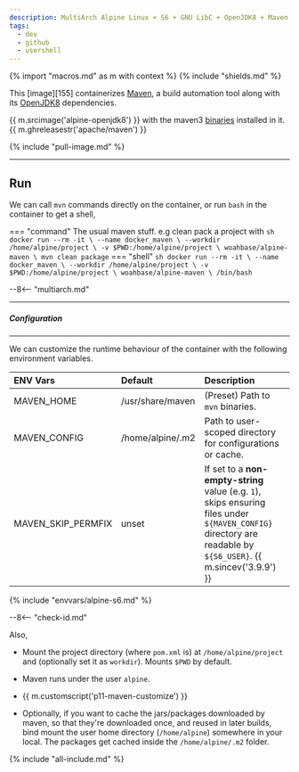 ```yaml
---
description: MultiArch Alpine Linux + S6 + GNU LibC + OpenJDK8 + Maven
tags:
  - dev
  - github
  - usershell
---
```


{% import "macros.md" as m with context %}
{% include "shields.md" %}

This [image][155] containerizes [Maven][2], a build automation
tool along with its [OpenJDK8][1] dependencies.

{{ m.srcimage('alpine-openjdk8') }} with the maven3 [binaries][4]
installed in it. {{ m.ghreleasestr('apache/maven') }}

{% include "pull-image.md" %}

---
Run
---

We can call `mvn` commands directly on the container, or run
`bash` in the container to get a shell,

=== "command"
    The usual maven stuff. e.g clean pack a project with
    ``` sh
    docker run --rm -it \
      --name docker_maven \
      --workdir /home/alpine/project \
      -v $PWD:/home/alpine/project \
    woahbase/alpine-maven \
      mvn clean package
    ```
=== "shell"
    ``` sh
    docker run --rm -it \
      --name docker_maven \
      --workdir /home/alpine/project \
      -v $PWD:/home/alpine/project \
    woahbase/alpine-maven \
      /bin/bash
    ```

--8<-- "multiarch.md"

---
##### Configuration
---

We can customize the runtime behaviour of the container with the
following environment variables.

| ENV Vars           | Default          | Description
| :---               | :---             | :---
| MAVEN_HOME         | /usr/share/maven | (Preset) Path to `mvn` binaries.
| MAVEN_CONFIG       | /home/alpine/.m2 | Path to user-scoped directory for configurations or cache.
| MAVEN_SKIP_PERMFIX | unset            | If set to a **non-empty-string** value (e.g. `1`), skips ensuring files under `${MAVEN_CONFIG}` directory are readable by `${S6_USER}`. {{ m.sincev('3.9.9') }}
{% include "envvars/alpine-s6.md" %}

--8<-- "check-id.md"

Also,

* Mount the project directory (where `pom.xml` is) at
  `/home/alpine/project` and (optionally set it as `workdir`).
  Mounts `$PWD` by default.

* Maven runs under the user `alpine`.

* {{ m.customscript('p11-maven-customize') }}

* Optionally, if you want to cache the jars/packages downloaded by
  maven, so that they're downloaded once, and reused in later
  builds, bind mount the user home directory (`/home/alpine`)
  somewhere in your local. The packages get cached inside the
  `/home/alpine/.m2` folder.

[1]: http://openjdk.java.net/
[2]: https://maven.apache.org/
[3]: https://maven.apache.org/download.cgi
[4]: https://archive.apache.org/dist/maven/maven-3/

{% include "all-include.md" %}
